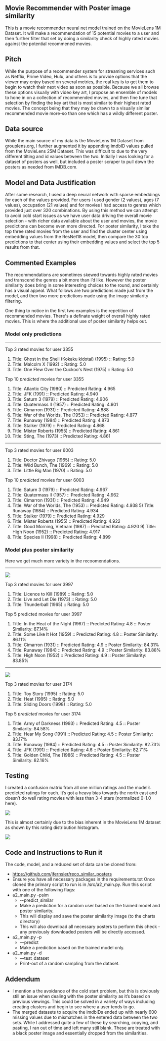 ## Movie Recommender with Poster image similarity

This is a movie recommender neural net model trained on the MovieLens 1M Dataset. It will make a recommendation of 15 potential movies to a user and then further filter that set by doing a similarity check of highly rated movies against the potential recommened movies. 

## Pitch
While the purpose of a recommender system for streaming services such as Netflix, Prime Video, Hulu, and others is to provide options that the viewer may enjoy based on several metrics, the real key is to get them to begin to watch their next video as soon as possible. Because we all browse these options visually with video key art, I propose an ensemble of models to hone in on a collection of recommended movies, and then fine tune that selection by finding the key art that is most similar to their highest rated movies. The concept being that they may be drawn to a visually similar recommended movie more-so than one which has a wildly different poster.

## Data source
While the main source of my data is the MovieLens 1M Dataset from grouplens.org, I further augmented it by appending imdbID values pulled from the MovieLens 25M Dataset. This was difficult to due to the very different tilting and id values between the two. Initially I was looking for a dataset of posters as well, but included a poster scraper to pull down the posters as needed from IMDB.com.

## Model and Data Justification
After some research, I used a deep neural network with sparse embeddings for each of the values provided. For users I used gender (2 values), ages (7 values), occupation (21 values) and for movies I had access to genres which provided just over 320 combinations. By using this method we can attempt to avoid cold start issues as we have user data driving the overall movie selection - with richer data available about the user and movies, the movie predictions can become even more directed. For poster similarity, I take the top three rated movies from the user and find the cluster center using embedding values from the ResNet18 model, then compare the 30 top predictions to that center using their embedding values and select the top 5 results from that.
      
## Commented Examples
The recommendations are sometimes skewed towards highly rated movies and transcend the genres a bit more than I’d like. However the poster similarity does bring in some interesting choices to the round, and certainly has a visual appeal. What follows are two predictions made just from the model, and then two more predictions made using the image similarity filtering. 

One thing to notice in the first two examples is the repetition of recommended movies. There's a definate weight of overall highly rated movies. This is where the additional use of poster similarity helps out.

### Model only predictions
******************************
Top 3 rated movies for user 3355
1. Title: Ghost in the Shell (Kokaku kidotai) (1995) :: Rating: 5.0 
2. Title: Malcolm X (1992) :: Rating: 5.0
3. Title: One Flew Over the Cuckoo's Nest (1975) :: Rating: 5.0

Top 10 _predicted_ movies for user 3355
1. Title: Atlantic City (1980) :: Predicted Rating: 4.965
2. Title: JFK (1991) :: Predicted Rating: 4.940
3. Title: Saturn 3 (1979) :: Predicted Rating: 4.906
4. Title: Quatermass II (1957) :: Predicted Rating: 4.901
5. Title: Cimarron (1931) :: Predicted Rating: 4.888
6. Title: War of the Worlds, The (1953) :: Predicted Rating: 4.877
7. Title: Runaway (1984) :: Predicted Rating: 4.873
8. Title: Stalker (1979) :: Predicted Rating: 4.868
9. Title: Mister Roberts (1955) :: Predicted Rating: 4.861
10. Title: Sting, The (1973) :: Predicted Rating: 4.861

******************************
Top 3 rated movies for user 6003
1. Title: Doctor Zhivago (1965) :: Rating: 5.0 
2. Title: Wild Bunch, The (1969) :: Rating: 5.0 
3. Title: Little Big Man (1970) :: Rating: 5.0

Top 10 _predicted_ movies for user 6003
1. Title: Saturn 3 (1979) :: Predicted Rating: 4.967
2. Title: Quatermass II (1957) :: Predicted Rating: 4.962
3. Title: Cimarron (1931) :: Predicted Rating: 4.949
4. Title: War of the Worlds, The (1953) :: Predicted Rating: 4.938 5) Title: Runaway (1984) :: Predicted Rating: 4.934
6. Title: Stalker (1979) :: Predicted Rating: 4.929
7. Title: Mister Roberts (1955) :: Predicted Rating: 4.922
8. Title: Good Morning, Vietnam (1987) :: Predicted Rating: 4.920 9) Title: High Noon (1952) :: Predicted Rating: 4.917
10. Title: Species II (1998) :: Predicted Rating: 4.899

 ### Model plus poster similarity
 Here we get much more variety in the recoomendations.


******************************

![](/charts/sim_predictions_04.png)

Top 3 rated movies for user 3997
1. Title: Licence to Kill (1989) :: Rating: 5.0 
2. Title: Live and Let Die (1973) :: Rating: 5.0 
3. Title: Thunderball (1965) :: Rating: 5.0 

Top 5 predicted movies for user 3997
1. Title: In the Heat of the Night (1967) :: Predicted Rating: 4.8 :: Poster Similarity: 87.14% 
2. Title: Some Like It Hot (1959) :: Predicted Rating: 4.8 :: Poster Similarity: 86.11% 
3. Title: Cimarron (1931) :: Predicted Rating: 4.9 :: Poster Similarity: 84.31% 
4. Title: Runaway (1984) :: Predicted Rating: 4.9 :: Poster Similarity: 83.88% 
5. Title: High Noon (1952) :: Predicted Rating: 4.9 :: Poster Similarity: 83.85% 


******************************

![](/charts/sim_predictions_02.png)

Top 3 rated movies for user 3174
1. Title: Toy Story (1995) :: Rating: 5.0
2. Title: Heat (1995) :: Rating: 5.0
3. Title: Sliding Doors (1998) :: Rating: 5.0

Top 5 _predicted_ movies for user 3174
1. Title: Army of Darkness (1993) :: Predicted Rating: 4.5 :: Poster Similarity: 84.58% 
2. Title: Hear My Song (1991) :: Predicted Rating: 4.5 :: Poster Similarity: 83.17%
3. Title: Runaway (1984) :: Predicted Rating: 4.5 :: Poster Similarity: 82.73%
4. Title: JFK (1991) :: Predicted Rating: 4.6 :: Poster Similarity: 82.71%
5. Title: Golden Child, The (1986) :: Predicted Rating: 4.5 :: Poster Similarity: 82.16%

## Testing
I created a confusion matrix from all one million ratings and the model’s predicted ratings for each. It’s got a heavy bias towards the north east and doesn’t do well rating movies with less than 3-4 stars (normalized 0-1.0 here).

![](/charts/movie_rating_confusion_matrix_all_data.png)

This is almost certainly due to the bias inherent in the MovieLens 1M dataset as shown by this rating distribution histogram.

![](/charts/movie_ratings.png)
  
## Code and Instructions to Run it
The code, model, and a reduced set of data can be cloned from: 
* https://github.com/jfernsler/reco_similar_posters
* Ensure you have all necessary packages in the requirements.txt
Once cloned the primary script to run is in /src/a2_main.py. Run this script with one of the following flags:
* a2_main.py -psim
    * --predict_similar
    * Make a prediction for a random user based on the trained model and poster
    similarity.
    * This will display and save the poster similarity image (to the charts directory)
    * This will also download all necessary posters to perform this check - any previously
downloaded posters will be directly accessed.
* a2_main.py -p
    * —predict
    * Make a prediction based on the trained model only.
* a2_main.py -d
    * —test_dataset
    * Print-out of a random sampling from the dataset.

## Addendum
* I mention a the avoidance of the cold start problem, but this is obviously still an issue when dealing with the poster similarity as it’s based on previous viewings. This could be solved in a variety of ways including creating clusters and begin to see where a user tends to go.
* The merged datasets to acquire the imdbIDs ended up with nearly 600 missing values due to mismatches in the entered data between the two sets. While I addressed quite a few of these by searching, copying, and pasting, I ran out of time and left many still blank. These are treated with a black poster image and essentially dropped from the similarities.